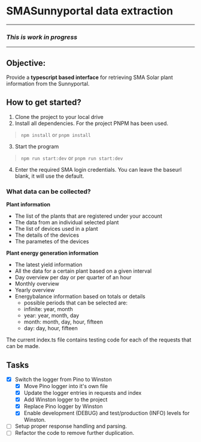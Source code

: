 # SMASunnyportal data extraction
---
### ***This is work in progress***
---
## Objective:
Provide a **typescript based interface** for retrieving SMA Solar plant information from the Sunnyportal.

## How to get started?
1. Clone the project to your local drive
2. Install all dependencies. For the project PNPM has been used.

>`npm install` or `pnpm install`

3. Start the program

>`npm run start:dev` or `pnpm run start:dev`

4. Enter the required SMA login credentials. You can leave the baseurl blank, it will use the default.


### What data can be collected?

**Plant information**
- The list of the plants that are registered under your account
- The data from an individual selected plant
- The list of devices used in a plant
- The details of the devices
- The parametes of the devices


**Plant energy generation information**
- The latest yield information
- All the data for a certain plant based on a given interval
- Day overview per day or per quarter of an hour
- Monthly overview
- Yearly overview
- Energybalance information based on totals or details
	- possible periods that can be selected are:
	 - infinite: year, month
	 - year: year, month, day
	 - month: month, day, hour, fifteen
	 - day: day, hour, fifteen

The current index.ts file contains testing code for each of the requests that can be made.

## Tasks
- [x] Switch the logger from Pino to Winston
	- [x] Move Pino logger into it's own file
	- [x] Update the logger entries in requests and index
	- [x] Add Winston logger to the project
	- [x] Replace Pino logger by Winston
	- [x] Enable development (DEBUG) and test/production (INFO) levels for Winston.
- [ ] Setup proper response handling and parsing.
- [ ] Refactor the code to remove further duplication.

